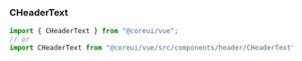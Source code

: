 ### CHeaderText

```jsx
import { CHeaderText } from "@coreui/vue";
// or
import CHeaderText from "@coreui/vue/src/components/header/CHeaderText";
```
